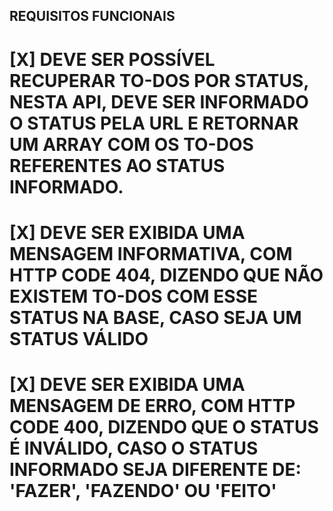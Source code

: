 ## REQUISITOS FUNCIONAIS ##

# [X] DEVE SER POSSÍVEL RECUPERAR TO-DOS POR STATUS, NESTA API, DEVE SER INFORMADO O STATUS PELA URL E RETORNAR UM ARRAY COM OS TO-DOS REFERENTES AO STATUS INFORMADO.
# [X] DEVE SER EXIBIDA UMA MENSAGEM INFORMATIVA, COM HTTP CODE 404, DIZENDO QUE NÃO EXISTEM TO-DOS COM ESSE STATUS NA BASE, CASO SEJA UM STATUS VÁLIDO
# [X] DEVE SER EXIBIDA UMA MENSAGEM DE ERRO, COM HTTP CODE 400, DIZENDO QUE O STATUS É INVÁLIDO, CASO O STATUS INFORMADO SEJA DIFERENTE DE: 'FAZER', 'FAZENDO' OU 'FEITO'

